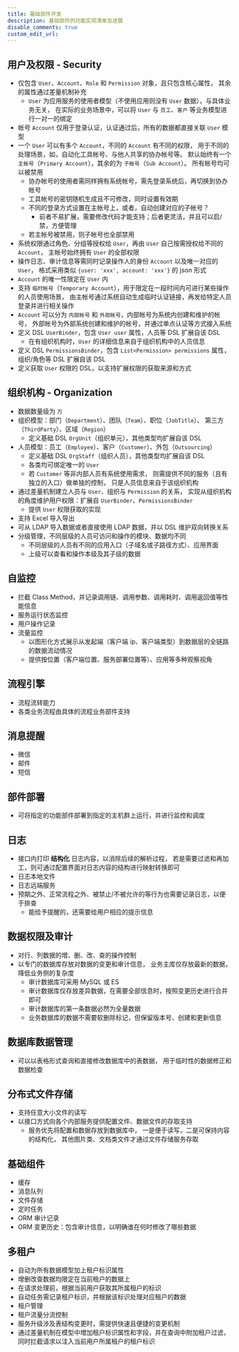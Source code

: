 ```yaml
---
title: 基础部件开发
description: 基础部件的功能实现清单及进展
disable_comments: true
custom_edit_url:
---
```


## 用户及权限 - Security

- 仅包含 `User`、`Account`、`Role` 和 `Permission` 对象，且只包含核心属性，
  其余的属性通过差量机制补充
  - `User` 为应用服务的使用者模型（不使用应用则没有 `User` 数据），与具体业务无关，
    在实际的业务场景中，可以将 `User` 与 `员工`、`客户` 等业务模型进行一对一的绑定
- 帐号 `Account` 仅用于登录认证，认证通过后，所有的数据都直接关联 `User` 模型
- 一个 `User` 可以有多个 `Account`，不同的 `Account` 有不同的权限，
  用于不同的处理场景，如，自动化工具帐号、与他人共享的协办帐号等。
  默认始终有一个 `主帐号`（`Primary Account`），其余的为 `子帐号`（`Sub Account`）。
  所有帐号均可以被禁用
  - 协办帐号的使用者需同样拥有系统帐号，需先登录系统后，再切换到协办帐号
  - 工具帐号的密钥随机生成且不可修改，同时设置有效期
  - 不同的登录方式设置在主帐号上，或者，自动创建对应的子帐号？
    - 前者不易扩展，需要修改代码才能支持；后者更灵活，并且可以启/禁，方便管理
  - 若主帐号被禁用，则子帐号也全部禁用
- 系统权限通过角色、分组等授权给 `User`，再由 `User` 自己按需授权给不同的 `Account`，
  主帐号始终拥有 `User` 的全部权限
- 操作日志、审计信息等需同时记录操作人的身份 `Account` 以及唯一对应的 `User`，
  格式采用类似 `{user: 'xxx', account: 'xxx'}` 的 json 形式
- `Account` 的唯一性限定在 `User` 内
- 支持 `临时帐号`（`Temporary Account`），用于限定在一段时间内可进行某些操作的人员使用场景，
  由主帐号通过系统自动生成临时认证链接，再发给特定人员登录并进行相关操作
- `Account` 可以分为 `内部帐号` 和 `外部帐号`，内部帐号为系统内创建和维护的帐号，
  外部帐号为外部系统创建和维护的帐号，并通过单点认证等方式接入系统
- 定义 DSL `UserBinder`，包含 `User user` 属性，人员等 DSL 扩展自该 DSL
  - 在有组织机构时，`User` 的详细信息来自于组织机构中的人员信息
- 定义 DSL `PermissionsBinder`，包含 `List<Permission> permissions` 属性，
  组织/角色等 DSL 扩展自该 DSL
- 定义获取 `User` 权限的 DSL，以支持扩展权限的获取来源和方式

## 组织机构 - Organization

- 数据数量级为 `万`
- 组织模型：部门（`Department`）、团队（`Team`）、职位（`JobTitle`）、
  第三方（`ThirdParty`）、区域（`Region`）
  - 定义基础 DSL `OrgUnit`（组织单元），其他类型均扩展自该 DSL
- 人员模型：员工（`Employee`）、客户（`Customer`）、外包（`Outsourcing`）
  - 定义基础 DSL `OrgStaff`（组织人员），其他类型均扩展自该 DSL
  - 各类均可绑定唯一的 `User`
  - 若 `Customer` 等非内部人员有系统使用需求，
    则需提供不同的服务（且有独立的入口）做单独的控制，
    只是人员信息来自于该组织机构
- 通过差量机制建立人员与 `User`、组织与 `Permission` 的关系，
  实现从组织机构的角度维护用户权限：扩展自 `UserBinder`、`PermissionsBinder`
  - 提供 `User` 权限获取的实现
- 支持 Excel 导入导出
- 可从 LDAP 导入数据或者直接使用 LDAP 数据，并以 DSL 维护双向转换关系
- 分级管理，不同层级的人员可访问和操作的模块、数据均不同
  - 不同层级的人员有不同的应用入口（子域名或子路径方式）、应用界面
  - 上级可以查看和操作本级及其子级的数据

## 自监控

- 拦截 Class Method，并记录调用链、调用参数、调用耗时、调用返回值等性能信息
- 服务运行状态监控
- 用户操作记录
- 流量监控
  - 以图形化方式展示从发起端（客户端 ip、客户端类型）到数据层的全链路的数据流动情况
  - 提供按位置（客户端位置、服务部署位置等）、应用等多种观察视角

## 流程引擎

- 流程流转能力
- 各类业务流程由具体的流程业务部件支持

## 消息提醒

- 微信
- 邮件
- 短信

## 部件部署

- 可将指定的功能部件部署到指定的主机群上运行，并进行监控和调度

## 日志

- 接口内打印 **结构化** 日志内容，以消除后续的解析过程，
  若是需要过滤和再加工，则可通过配置界面对日志内容的结构进行映射转换即可
- 日志本地文件
- 日志远端服务
- 预期之外、正常流程之外、被禁止/不被允许的等行为也需要记录日志，以便于排查
  - 能给予提醒的，还需要给用户相应的提示信息

## 数据权限及审计

- 对行、列数据的增、删、改、查的操作控制
- 以专门的数据库存放对数据的变更和审计信息，
  业务主库仅存放最新的数据，降低业务侧的复杂度
  - 审计数据库可采用 MySQL 或 ES
  - 审计数据库仅存放差异数据，在需要全部信息时，按照变更历史进行合并即可
  - 审计数据库的第一条数据必然为全量数据
  - 业务数据库的数据不需要软删除标记，但保留版本号、创建和更新信息

## 数据库数据管理

- 可以以表格形式查询和直接修改数据库中的表数据，
  用于临时性的数据修正和数据检查

## 分布式文件存储

- 支持任意大小文件的读写
- 以接口方式向各个内部服务提供配置文件、数据文件的存取支持
  - 服务优先将配置和数据存放到数据库中，
    一是便于读写，二是可保持内容的结构化，
    其他图片类、文档类文件才通过文件存储服务存取

## 基础组件

- 缓存
- 消息队列
- 文件存储
- 定时任务
- ORM 审计记录
- ORM 变更历史：包含审计信息，以明确谁在何时修改了哪些数据

## 多租户

- 自动为所有数据模型加上租户标识属性
- 增删改查数据均限定在当前租户的数据上
- 在请求处理前，根据当前用户获取其所属租户的标识
- 自动任务需记录租户标识，并根据该标识处理对应租户的数据
- 租户管理
- 租户流量分流控制
- 服务升级涉及表结构变更时，需提供快速且便捷的变更机制
- 通过差量机制在模型中增加租户标识属性和字段，并在查询中附加租户过滤，
  同时拦截请求以注入当前用户所属租户的租户标识

